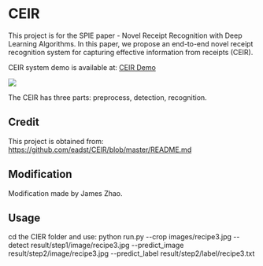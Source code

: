 # CEIR
This project is for the SPIE paper - Novel Receipt Recognition with Deep Learning Algorithms.
In this paper, we propose an end-to-end novel receipt recognition system for capturing effective information from receipts (CEIR).

CEIR system demo is available at:
[CEIR Demo](http://eadst.com/ceir)

![](http://www.eadst.com/media/upload/2020/04/CEIR_DEMO_2.png)

The CEIR has three parts: preprocess, detection, recognition.

## Credit
This project is obtained from: https://github.com/eadst/CEIR/blob/master/README.md

## Modification
Modification made by James Zhao.

## Usage
cd the CIER folder and use: python run.py --crop images/recipe3.jpg --detect result/step1/image/recipe3.jpg --predict_image result/step2/image/recipe3.jpg --predict_label result/step2/label/recipe3.txt

